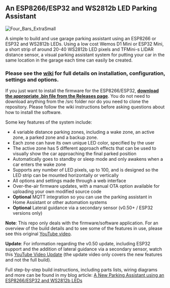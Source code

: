 ## An ESP8266/ESP32 and WS2812b LED Parking Assistant

![Four_Bars_ExtraSmall](https://user-images.githubusercontent.com/55962781/202794373-1cdfc5d2-508c-4eeb-9bc8-bf75e5dc39d9.jpg)

A simple to build and use garage parking assistant using an ESP8266 or ESP32 and WS2812b LEDs.  Using a low cost Wemos D1 Mini or ESP32 Mini, a short strip of around 20-40 WS2812b LED pixels and TFMini-s LIDAR distance sensor, a visual parking assistant system for putting your car in the same location in the garage each time can easily be created.

### Please see the [wiki](https://github.com/Resinchem/ESP-Parking-Assistant/wiki) for full details on installation, configuration, settings and options.
If you just want to install the firmware for the ESP8266/ESP32, **[download the appropriate .bin file from the Releases page](https://github.com/Resinchem/ESP-Parking-Assistant/releases/latest)**.  You do not need to download anything from the /src folder nor do you need to clone the repository.  Please follow the wiki instructions before asking questions about how to install the software.

Some key features of the system include:
- 4 variable distance parking zones, including a wake zone, an active zone, a parked zone and a backup zone.
- Each zone can have its own unique LED color, specified by the user
- The active zone has 5 different approach effects that can be used to visually show the car approaching the final parked position
- Automatically goes to standby or sleep mode and only awakens when a car enters the wake zone
- Supports any number of LED pixels, up to 100, and is designed so the LED strip can be mounted horizontally or vertically
- All options and settings made through a web interface
- Over-the-air firmware updates, with a manual OTA option available for uploading your own modified source code
- **Optional** MQTT integration so you can use the parking assistant in Home Assistant or other automation systems
- **Optional** Lateral guidance via a secondary sensor (v0.50+ / ESP32 versions only)


**Note**: This repo only deals with the firmware/software application. For an overview of the build details and to see some of the features in use, please see this original [YouTube video](https://youtu.be/HqqlY4_3kQ8).

**Update**: For information regarding the v0.50 update, including ESP32 support and the addition of lateral guidance via a secondary sensor, watch this [YouTube Video Update](https://youtu.be/Eps6QCgKzaM ) (the update video only covers the new features and not the full build).

Full step-by-step build instructions, including parts lists, wiring diagrams and more can be found in my blog article: [A New Parking Assistant using an ESP8266/ESP32 and WS2812b LEDs](https://resinchemtech.blogspot.com/2022/11/esp-parking-assistant.html)
